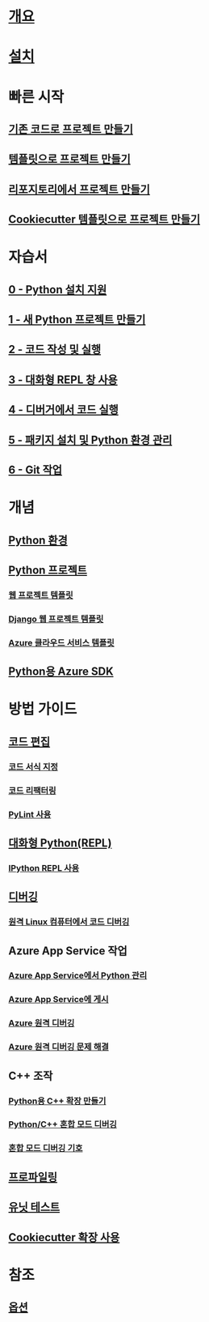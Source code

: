 # [개요](overview-of-python-tools-for-visual-studio.md)
# [설치](installing-python-support-in-visual-studio.md)
# 빠른 시작
## [기존 코드로 프로젝트 만들기](quickstart-01-project-from-existing.md)
## [템플릿으로 프로젝트 만들기](quickstart-02-python-in-visual-studio-project-from-template.md)
## [리포지토리에서 프로젝트 만들기](quickstart-03-python-in-visual-studio-project-from-repository.md)
## [Cookiecutter 템플릿으로 프로젝트 만들기](quickstart-04-python-in-visual-studio-project-from-cookiecutter.md)
# 자습서
## [0 - Python 설치 지원](tutorial-working-with-python-in-visual-studio-step-00-installation.md)
## [1 - 새 Python 프로젝트 만들기](tutorial-working-with-python-in-visual-studio-step-01-create-project.md)
## [2 - 코드 작성 및 실행](tutorial-working-with-python-in-visual-studio-step-02-writing-code.md)
## [3 - 대화형 REPL 창 사용](tutorial-working-with-python-in-visual-studio-step-03-interactive-repl.md)
## [4 - 디버거에서 코드 실행](tutorial-working-with-python-in-visual-studio-step-04-debugging.md)
## [5 - 패키지 설치 및 Python 환경 관리](tutorial-working-with-python-in-visual-studio-step-05-installing-packages.md)
## [6 - Git 작업](tutorial-working-with-python-in-visual-studio-step-06-working-with-git.md)
# 개념
## [Python 환경](managing-python-environments-in-visual-studio.md)
## [Python 프로젝트](managing-python-projects-in-visual-studio.md)
### [웹 프로젝트 템플릿](python-web-application-project-templates.md)
### [Django 웹 프로젝트 템플릿](python-django-web-application-project-template.md)
### [Azure 클라우드 서비스 템플릿](python-azure-cloud-service-project-template.md)
## [Python용 Azure SDK](azure-sdk-for-python.md)
# 방법 가이드
## [코드 편집](editing-python-code-in-visual-studio.md)
### [코드 서식 지정](formatting-python-code.md)
### [코드 리팩터링](refactoring-python-code.md)
### [PyLint 사용](linting-python-code.md)
## [대화형 Python(REPL)](python-interactive-repl-in-visual-studio.md)
### [IPython REPL 사용](interactive-repl-ipython.md)
## [디버깅](debugging-python-in-visual-studio.md)
### [원격 Linux 컴퓨터에서 코드 디버깅](debugging-python-code-on-remote-linux-machines.md)
## Azure App Service 작업
### [Azure App Service에서 Python 관리](managing-python-on-azure-app-service.md)
### [Azure App Service에 게시](publishing-python-web-applications-to-azure-from-visual-studio.md)
### [Azure 원격 디버깅](debugging-remote-python-code-on-azure.md)
### [Azure 원격 디버깅 문제 해결](debugging-remote-python-code-on-azure-troubleshooting.md)
## C++ 조작
### [Python용 C++ 확장 만들기](working-with-c-cpp-python-in-visual-studio.md)
### [Python/C++ 혼합 모드 디버깅](debugging-mixed-mode-c-cpp-python-in-visual-studio.md)
### [혼합 모드 디버깅 기호](debugging-symbols-for-mixed-mode-c-cpp-python.md)
## [프로파일링](profiling-python-code-in-visual-studio.md)
## [유닛 테스트](unit-testing-python-in-visual-studio.md)
## [Cookiecutter 확장 사용](using-python-cookiecutter-templates.md)
# 참조
## [옵션](python-support-options-and-settings-in-visual-studio.md)
